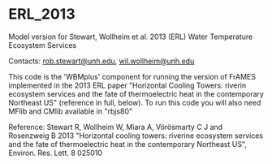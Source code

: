 # ERL_2013
Model version for Stewart, Wollheim et al. 2013 (ERL) Water Temperature Ecosystem Services

Contacts:  rob.stewart@unh.edu, wil.wollheim@unh.edu

This code is the 'WBMplus' component for running the version of FrAMES implemented in the 2013 ERL paper "Horizontal Cooling Towers: riverin ecosystem services and the fate of thermoelectric heat in the contemporary Northeast US" (reference in full, below). To run this code you will also need MFlib and CMlib available in "rbjs80"

Reference:
Stewart R, Wollheim W, Miara A, Vörösmarty C J and Rosenzweig B 2013 "Horizontal cooling towers: riverine ecosystem services and the fate of thermoelectric heat in the contemporary Northeast US", Environ. Res. Lett. 8 025010
